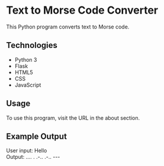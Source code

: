 # Text to Morse Code Converter

This Python program converts text to Morse code.

## Technologies 

- Python 3
- Flask 
- HTML5
- CSS
- JavaScript

## Usage

To use this program, visit the URL in the about section. 

## Example Output

User input: Hello<br>
Output: .... . .-.. .-.. ---
